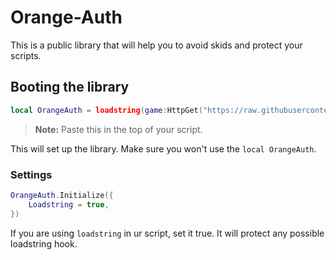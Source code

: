 # Orange-Auth
This is a public library that will help you to avoid skids and protect your scripts.

## Booting the library

```lua
local OrangeAuth = loadstring(game:HttpGet("https://raw.githubusercontent.com/Moligrafi001/Hallow-Hub/main/extra/Auth.lua", true))()
```
> **Note:** Paste this in the top of your script.

This will set up the library. Make sure you won't use the `local OrangeAuth`.

### Settings
```lua
OrangeAuth.Initialize({
    Loadstring = true,
})
```
If you are using `loadstring` in ur script, set it true. It will protect any possible loadstring hook.
